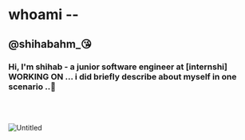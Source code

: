 
# <h1> whoami -- </h1> <h2> @shihabahm_😘</h2>

<h3> Hi, I'm shihab - a junior software engineer at [internshi] WORKING ON ... i did briefly describe about myself in one scenario ..🙂 </h3>

<br/>
<br/>

![Untitled](https://user-images.githubusercontent.com/54938486/141100576-56b37230-21f4-4dc6-9a7f-b17f70bcea1f.png)
